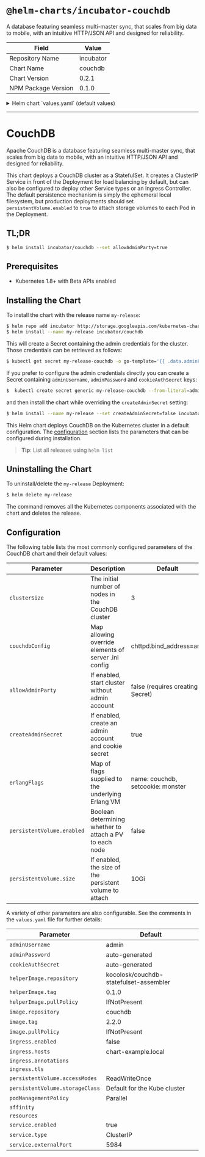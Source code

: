 # `@helm-charts/incubator-couchdb`

A database featuring seamless multi-master sync, that scales from big data to mobile, with an intuitive HTTP/JSON API and designed for reliability.

| Field               | Value     |
| ------------------- | --------- |
| Repository Name     | incubator |
| Chart Name          | couchdb   |
| Chart Version       | 0.2.1     |
| NPM Package Version | 0.1.0     |

<details>

<summary>Helm chart `values.yaml` (default values)</summary>

```yaml
## clusterSize is the initial size of the CouchDB cluster.
clusterSize: 3

## If allowAdminParty is enabled the cluster will start up without any database
## administrator account; i.e., all users will be granted administrative
## access. Otherwise, the system will look for a Secret called
## <ReleaseName>-couchdb containing `adminUsername`, `adminPassword` and
## `cookieAuthSecret` keys. See the `createAdminSecret` flag.
## ref: https://kubernetes.io/docs/concepts/configuration/secret/
allowAdminParty: false

## If createAdminSecret is enabled a Secret called <ReleaseName>-couchdb will
## be created containing auto-generated credentials. Users who prefer to set
## these values themselves have a couple of options:
##
## 1) The `adminUsername`, `adminPassword`, and `cookieAuthSecret` can be
##    defined directly in the chart's values. Note that all of a chart's values
##    are currently stored in plaintext in a ConfigMap in the tiller namespace.
##
## 2) This flag can be disabled and a Secret with the required keys can be
##    created ahead of time.
createAdminSecret: true

adminUsername: admin
# adminPassword: this_is_not_secure
# cookieAuthSecret: neither_is_this

## The storage volume used by each Pod in the StatefulSet. If a
## persistentVolume is not enabled, the Pods will use `emptyDir` ephemeral
## local storage. Setting the storageClass attribute to "-" disables dynamic
## provisioning of Persistent Volumes; leaving it unset will invoke the default
## provisioner.
persistentVolume:
  enabled: false
  accessModes:
    - ReadWriteOnce
  size: 10Gi
  # storageClass: "-"

## The CouchDB image
image:
  repository: couchdb
  tag: 2.2.0
  pullPolicy: IfNotPresent

## Sidecar that connects the individual Pods into a cluster
helperImage:
  repository: kocolosk/couchdb-statefulset-assembler
  tag: 1.1.0
  pullPolicy: IfNotPresent

## CouchDB is happy to spin up cluster nodes in parallel, but if you encounter
## problems you can try setting podManagementPolicy to the StatefulSet default
## `OrderedReady`
podManagementPolicy: Parallel

## To better tolerate Node failures, we can prevent Kubernetes scheduler from
## assigning more than one Pod of CouchDB StatefulSet per Node using podAntiAffinity.
affinity:
  # podAntiAffinity:
  #   requiredDuringSchedulingIgnoredDuringExecution:
  #     - labelSelector:
  #         matchExpressions:
  #           - key: "app"
  #             operator: In
  #             values:
  #             - couchdb
  #       topologyKey: "kubernetes.io/hostname"

## A StatefulSet requires a headless Service to establish the stable network
## identities of the Pods, and that Service is created automatically by this
## chart without any additional configuration. The Service block below refers
## to a second Service that governs how clients connect to the CouchDB cluster.
service:
  enabled: true
  type: ClusterIP
  externalPort: 5984

## An Ingress resource can provide name-based virtual hosting and TLS
## termination among other things for CouchDB deployments which are accessed
## from outside the Kubernetes cluster.
## ref: https://kubernetes.io/docs/concepts/services-networking/ingress/
ingress:
  enabled: false
  hosts:
    - chart-example.local
  annotations:
    # kubernetes.io/ingress.class: nginx
    # kubernetes.io/tls-acme: "true"
  tls:
    # Secrets must be manually created in the namespace.
    # - secretName: chart-example-tls
    #   hosts:
    #     - chart-example.local

## Optional resource requests and limits for the CouchDB container
## ref: http://kubernetes.io/docs/user-guide/compute-resources/
resources:
  {}
  # requests:
  #  cpu: 100m
  #  memory: 128Mi
  # limits:
  #  cpu: 56
  #  memory: 256Gi

## erlangFlags is a map that is passed to the Erlang VM as flags using the
## ERL_FLAGS env. `name` and `setcookie` flags are minimally required to
## establish connectivity between cluster nodes.
## ref: http://erlang.org/doc/man/erl.html#init_flags
erlangFlags:
  name: couchdb
  setcookie: monster

## couchdbConfig will override default CouchDB configuration settings.
## The contents of this map are reformatted into a .ini file laid down
## by a ConfigMap object.
## ref: http://docs.couchdb.org/en/latest/config/index.html
couchdbConfig:
  chttpd:
    bind_address: any
```

</details>

---

# CouchDB

Apache CouchDB is a database featuring seamless multi-master sync, that scales
from big data to mobile, with an intuitive HTTP/JSON API and designed for
reliability.

This chart deploys a CouchDB cluster as a StatefulSet. It creates a ClusterIP
Service in front of the Deployment for load balancing by default, but can also
be configured to deploy other Service types or an Ingress Controller. The
default persistence mechanism is simply the ephemeral local filesystem, but
production deployments should set `persistentVolume.enabled` to `true` to attach
storage volumes to each Pod in the Deployment.

## TL;DR

```bash
$ helm install incubator/couchdb --set allowAdminParty=true
```

## Prerequisites

- Kubernetes 1.8+ with Beta APIs enabled

## Installing the Chart

To install the chart with the release name `my-release`:

```bash
$ helm repo add incubator http://storage.googleapis.com/kubernetes-charts-incubator
$ helm install --name my-release incubator/couchdb
```

This will create a Secret containing the admin credentials for the cluster.
Those credentials can be retrieved as follows:

```bash
$ kubectl get secret my-release-couchdb -o go-template='{{ .data.adminPassword }}' | base64 --decode
```

If you prefer to configure the admin credentials directly you can create a
Secret containing `adminUsername`, `adminPassword` and `cookieAuthSecret` keys:

```bash
$  kubectl create secret generic my-release-couchdb --from-literal=adminUsername=foo --from-literal=adminPassword=bar --from-literal=cookieAuthSecret=baz
```

and then install the chart while overriding the `createAdminSecret` setting:

```bash
$ helm install --name my-release --set createAdminSecret=false incubator/couchdb
```

This Helm chart deploys CouchDB on the Kubernetes cluster in a default
configuration. The [configuration](#configuration) section lists
the parameters that can be configured during installation.

> **Tip**: List all releases using `helm list`

## Uninstalling the Chart

To uninstall/delete the `my-release` Deployment:

```bash
$ helm delete my-release
```

The command removes all the Kubernetes components associated with the chart and
deletes the release.

## Configuration

The following table lists the most commonly configured parameters of the
CouchDB chart and their default values:

| Parameter                  | Description                                             | Default                            |
| -------------------------- | ------------------------------------------------------- | ---------------------------------- |
| `clusterSize`              | The initial number of nodes in the CouchDB cluster      | 3                                  |
| `couchdbConfig`            | Map allowing override elements of server .ini config    | chttpd.bind_address=any            |
| `allowAdminParty`          | If enabled, start cluster without admin account         | false (requires creating a Secret) |
| `createAdminSecret`        | If enabled, create an admin account and cookie secret   | true                               |
| `erlangFlags`              | Map of flags supplied to the underlying Erlang VM       | name: couchdb, setcookie: monster  |
| `persistentVolume.enabled` | Boolean determining whether to attach a PV to each node | false                              |
| `persistentVolume.size`    | If enabled, the size of the persistent volume to attach | 10Gi                               |

A variety of other parameters are also configurable. See the comments in the
`values.yaml` file for further details:

| Parameter                       | Default                                |
| ------------------------------- | -------------------------------------- |
| `adminUsername`                 | admin                                  |
| `adminPassword`                 | auto-generated                         |
| `cookieAuthSecret`              | auto-generated                         |
| `helperImage.repository`        | kocolosk/couchdb-statefulset-assembler |
| `helperImage.tag`               | 0.1.0                                  |
| `helperImage.pullPolicy`        | IfNotPresent                           |
| `image.repository`              | couchdb                                |
| `image.tag`                     | 2.2.0                                  |
| `image.pullPolicy`              | IfNotPresent                           |
| `ingress.enabled`               | false                                  |
| `ingress.hosts`                 | chart-example.local                    |
| `ingress.annotations`           |                                        |
| `ingress.tls`                   |                                        |
| `persistentVolume.accessModes`  | ReadWriteOnce                          |
| `persistentVolume.storageClass` | Default for the Kube cluster           |
| `podManagementPolicy`           | Parallel                               |
| `affinity`                      |                                        |
| `resources`                     |                                        |
| `service.enabled`               | true                                   |
| `service.type`                  | ClusterIP                              |
| `service.externalPort`          | 5984                                   |
